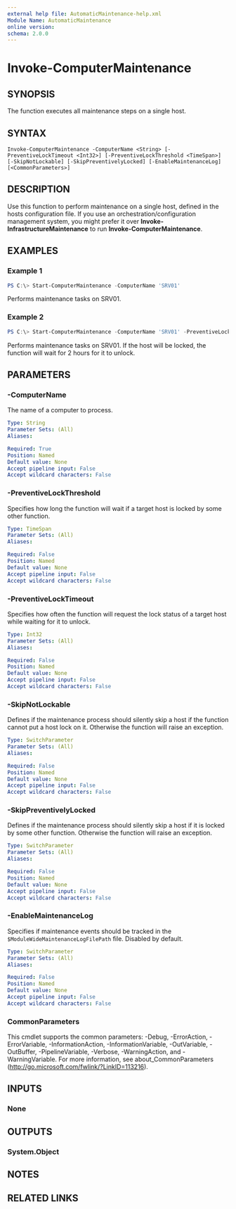 ```yaml
---
external help file: AutomaticMaintenance-help.xml
Module Name: AutomaticMaintenance
online version:
schema: 2.0.0
---
```


# Invoke-ComputerMaintenance

## SYNOPSIS

The function executes all maintenance steps on a single host.

## SYNTAX

```
Invoke-ComputerMaintenance -ComputerName <String> [-PreventiveLockTimeout <Int32>] [-PreventiveLockThreshold <TimeSpan>] [-SkipNotLockable] [-SkipPreventivelyLocked] [-EnableMaintenanceLog] [<CommonParameters>]
```

## DESCRIPTION

Use this function to perform maintenance on a single host, defined in the hosts configuration file.
If you use an orchestration/configuration management system, you might prefer it over **Invoke-InfrastructureMaintenance** to run **Invoke-ComputerMaintenance**.

## EXAMPLES

### Example 1

```powershell
PS C:\> Start-ComputerMaintenance -ComputerName 'SRV01'
```

Performs maintenance tasks on SRV01.

### Example 2

```powershell
PS C:\> Start-ComputerMaintenance -ComputerName 'SRV01' -PreventiveLockThreshold (New-Object -TypeName 'System.TimeSpan' -ArgumentList @(2, 0, 0))
```

Performs maintenance tasks on SRV01. If the host will be locked, the function will wait for 2 hours for it to unlock.

## PARAMETERS

### -ComputerName

The name of a computer to process.

```yaml
Type: String
Parameter Sets: (All)
Aliases:

Required: True
Position: Named
Default value: None
Accept pipeline input: False
Accept wildcard characters: False
```

### -PreventiveLockThreshold

Specifies how long the function will wait if a target host is locked by some other function.

```yaml
Type: TimeSpan
Parameter Sets: (All)
Aliases:

Required: False
Position: Named
Default value: None
Accept pipeline input: False
Accept wildcard characters: False
```

### -PreventiveLockTimeout

Specifies how often the function will request the lock status of a target host while waiting for it to unlock.

```yaml
Type: Int32
Parameter Sets: (All)
Aliases:

Required: False
Position: Named
Default value: None
Accept pipeline input: False
Accept wildcard characters: False
```

### -SkipNotLockable

Defines if the maintenance process should silently skip a host if the function cannot put a host lock on it. Otherwise the function will raise an exception.

```yaml
Type: SwitchParameter
Parameter Sets: (All)
Aliases:

Required: False
Position: Named
Default value: None
Accept pipeline input: False
Accept wildcard characters: False
```

### -SkipPreventivelyLocked

Defines if the maintenance process should silently skip a host if it is locked by some other function. Otherwise the function will raise an exception.

```yaml
Type: SwitchParameter
Parameter Sets: (All)
Aliases:

Required: False
Position: Named
Default value: None
Accept pipeline input: False
Accept wildcard characters: False
```

### -EnableMaintenanceLog

Specifies if maintenance events should be tracked in the `$ModuleWideMaintenanceLogFilePath` file. Disabled by default.

```yaml
Type: SwitchParameter
Parameter Sets: (All)
Aliases:

Required: False
Position: Named
Default value: None
Accept pipeline input: False
Accept wildcard characters: False
```

### CommonParameters

This cmdlet supports the common parameters: -Debug, -ErrorAction, -ErrorVariable, -InformationAction, -InformationVariable, -OutVariable, -OutBuffer, -PipelineVariable, -Verbose, -WarningAction, and -WarningVariable. For more information, see about_CommonParameters (<http://go.microsoft.com/fwlink/?LinkID=113216>).

## INPUTS

### None

## OUTPUTS

### System.Object

## NOTES

## RELATED LINKS
